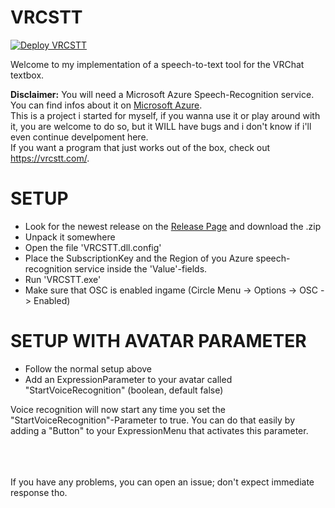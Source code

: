 # VRCSTT

[![Deploy VRCSTT](https://github.com/HeyImKyu/VRCSTT/actions/workflows/Publish_VRCSTT.yml/badge.svg)](https://github.com/HeyImKyu/VRCSTT/actions/workflows/Publish_VRCSTT.yml)

Welcome to my implementation of a speech-to-text tool for the VRChat textbox.

**Disclaimer:** You will need a Microsoft Azure Speech-Recognition service. 
                You can find infos about it on [Microsoft Azure](https://azure.microsoft.com/de-de/services/cognitive-services/speech-to-text/#overview).\
                This is a project i started for myself, if you wanna use it or play around with it, 
                you are welcome to do so, but it WILL have bugs and i don't know if i'll even continue develpoment here.\
                If you want a program that just works out of the box, check out https://vrcstt.com/.
                
# SETUP

 - Look for the newest release on the [Release Page](https://github.com/HeyImKyu/VRCSTT/releases) and download the .zip
 - Unpack it somewhere
 - Open the file 'VRCSTT.dll.config'
 - Place the SubscriptionKey and the Region of you Azure speech-recognition service inside the 'Value'-fields.
 - Run 'VRCSTT.exe'
 - Make sure that OSC is enabled ingame (Circle Menu -> Options -> OSC -> Enabled)

 # SETUP WITH AVATAR PARAMETER

 - Follow the normal setup above
 - Add an ExpressionParameter to your avatar called "StartVoiceRecognition" (boolean, default false)

 Voice recognition will now start any time you set the "StartVoiceRecognition"-Parameter to true.
 You can do that easily by adding a "Button" to your ExpressionMenu that activates this parameter.

 \
 \
 \
 If you have any problems, you can open an issue; don't expect immediate response tho.
